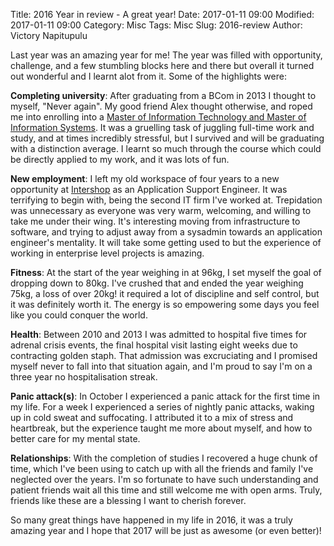 Title: 2016 Year in review - A great year!
Date: 2017-01-11 09:00
Modified: 2017-01-11 09:00
Category: Misc
Tags: Misc
Slug: 2016-review
Author: Victory Napitupulu

Last year was an amazing year for me! The year was filled with opportunity, challenge, and a few stumbling blocks here and there but overall it turned out wonderful and I learnt alot from it. Some of the highlights were:

**Completing university**: After graduating from a BCom in 2013 I thought to myself, "Never again". My good friend Alex thought otherwise, and roped me into enrolling into a [Master of Information Technology and Master of Information Systems](//deakin.edu.au). It was a gruelling task of juggling full-time work and study, and at times incredibly stressful, but I survived and will be graduating with a distinction average. I learnt so much through the course which could be directly applied to my work, and it was lots of fun.

**New employment**: I left my old workspace of four years to a new opportunity at [Intershop](//intershop.com) as an Application Support Engineer. It was terrifying to begin with, being the second IT firm I've worked at. Trepidation was unnecessary as everyone was very warm, welcoming, and willing to take me under their wing. It's interesting moving from infrastructure to software, and trying to adjust away from a sysadmin towards an application engineer's mentality. It will take some getting used to but the experience of working in enterprise level projects is amazing.

**Fitness**: At the start of the year weighing in at 96kg, I set myself the goal of dropping down to 80kg. I've crushed that and ended the year weighing 75kg, a loss of over 20kg! it required a lot of discipline and self control, but it was definitely worth it. The energy is so empowering some days you feel like you could conquer the world.

**Health**: Between 2010 and 2013 I was admitted to hospital five times for adrenal crisis events, the final hospital visit lasting eight weeks due to contracting golden staph. That admission was excruciating and I promised myself never to fall into that situation again, and I'm proud to say I'm on a three year no hospitalisation streak.

**Panic attack(s)**: In October I experienced a panic attack for the first time in my life. For a week I experienced a series of nightly panic attacks, waking up in cold sweat and suffocating. I attributed it to a mix of stress and heartbreak, but the experience taught me more about myself, and how to better care for my mental state.

**Relationships**: With the completion of studies I recovered a huge chunk of time, which I've been using to catch up with all the friends and family I've neglected over the years. I'm so fortunate to have such understanding and patient friends wait all this time and still welcome me with open arms. Truly, friends like these are a blessing I want to cherish forever.

So many great things have happened in my life in 2016, it was a truly amazing year and I hope that 2017 will be just as awesome (or even better)!
